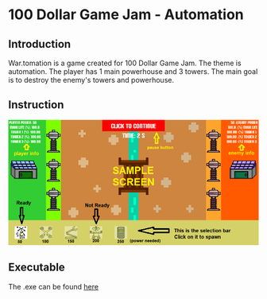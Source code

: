 # 100 Dollar Game Jam - Automation
 
## Introduction
War.tomation is a game created for 100 Dollar Game Jam. The theme is automation. The player has 1 main powerhouse and 3 towers. The main goal is to destroy the enemy's towers and powerhouse. 

## Instruction
![Instruction](/sprites/theinsscreen.PNG)

## Executable
The .exe can be found [here](https://jcloh98.itch.io/wartomation)
